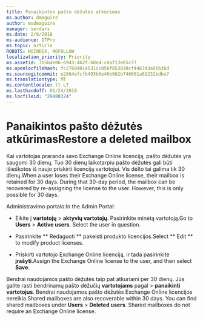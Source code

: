 ```yaml
---
title: Panaikintos pašto dėžutės atkūrimas
ms.author: dmaguire
author: msdmaguire
manager: serdars
ms.date: 2/8/2018
ms.audience: ITPro
ms.topic: article
ROBOTS: NOINDEX, NOFOLLOW
localization_priority: Priority
ms.assetid: 7b5b4e06-6943-4b2f-b8e4-cdaf13e65c77
ms.openlocfilehash: fc27604014531cc056f853030cf446743a95b36d
ms.sourcegitcommit: e2864efcfb493b6e46b662b746661a61232bdba7
ms.translationtype: MT
ms.contentlocale: lt-LT
ms.lasthandoff: 01/24/2019
ms.locfileid: "29480324"
---
```

# <a name="restore-a-deleted-mailbox"></a><span data-ttu-id="116de-102">Panaikintos pašto dėžutės atkūrimas</span><span class="sxs-lookup"><span data-stu-id="116de-102">Restore a deleted mailbox</span></span>

<span data-ttu-id="116de-p101">Kai vartotojas praranda savo Exchange Online licenciją, pašto dėžutės yra saugomi 30 dienų. Tuo 30 dienų laikotarpiu pašto dėžutės gali būti išieškotos iš naujo priskirti licenciją vartotojui. Vis dėlto tai galima tik 30 dienų.</span><span class="sxs-lookup"><span data-stu-id="116de-p101">When a user loses their Exchange Online license, their mailbox is retained for 30 days. During that 30-day period, the mailbox can be recovered by re-assigning the license to the user. However, this is only possible for 30 days.</span></span>
  
<span data-ttu-id="116de-106">Administravimo portalo:</span><span class="sxs-lookup"><span data-stu-id="116de-106">In the Admin Portal:</span></span>
  
- <span data-ttu-id="116de-p102">Eikite į **vartotojų** \> **aktyvių vartotojų**. Pasirinkite minėtą vartotoją.</span><span class="sxs-lookup"><span data-stu-id="116de-p102">Go to **Users** \> **Active users**. Select the user in question.</span></span>
    
- <span data-ttu-id="116de-109">Pasirinkite \*\* Redaguoti \*\* pakeisti produkto licencijos.</span><span class="sxs-lookup"><span data-stu-id="116de-109">Select \*\* Edit \*\* to modify product licenses.</span></span> 
    
- <span data-ttu-id="116de-110">Priskirti vartotojo Exchange Online licenciją, ir tada pasirinkite **įrašyti**.</span><span class="sxs-lookup"><span data-stu-id="116de-110">Assign the Exchange Online license to the user, and then select **Save**.</span></span>
    
<span data-ttu-id="116de-p103">Bendrai naudojamos pašto dėžutės taip pat atkuriami per 30 dienų. Jūs galite rasti bendrinamų pašto dėžučių **vartotojams** pagal \> **panaikinti vartotojus**. Bendrai naudojamos pašto dėžutės Exchange Online licencijos nereikia.</span><span class="sxs-lookup"><span data-stu-id="116de-p103">Shared mailboxes are also recoverable within 30 days. You can find shared mailboxes under **Users** \> **Deleted users**. Shared mailboxes do not require an Exchange Online license.</span></span>
  

